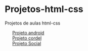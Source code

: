 # Projetos-html-css
 Projetos de aulas html-css

<ul>
    <il><a href="https://pedro1612h.github.io/Projetos-html-css/curso%20em%20video/projeto%20android%20d10/">Projeto android</a></il> <br>
    <il><a href="https://pedro1612h.github.io/Projetos-html-css/curso%20em%20video/projeto%20cordel%20d12/">Projeto cordel</a></il> <br>
    <il><a href="https://pedro1612h.github.io/Projetos-html-css/curso%20em%20video/projeto%20social%20d13/">Projeto Social</a></il>
</ul>
